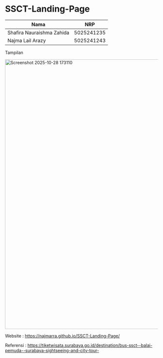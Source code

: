 # SSCT-Landing-Page
| Nama | NRP |
| ---- | --- |
| Shafira Nauraishma Zahida | 5025241235 |
| Najma Lail Arazy | 5025241243 |

Tampilan

<img width="1888" height="887" alt="Screenshot 2025-10-28 173110" src="https://github.com/user-attachments/assets/0b542719-f4b3-499a-af3e-6c9c6dec124d" />

Website : https://najmarra.github.io/SSCT-Landing-Page/

Referensi : https://tiketwisata.surabaya.go.id/destination/bus-ssct--balai-pemuda--surabaya-sightseeing-and-city-tour-
